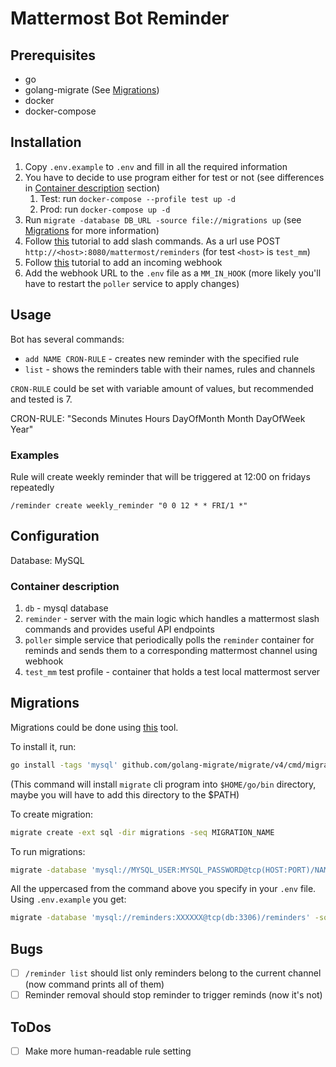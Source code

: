 # Mattermost Bot Reminder

## Prerequisites

- go
- golang-migrate (See [Migrations](#migrations))
- docker
- docker-compose

## Installation

1. Copy `.env.example` to `.env` and fill in all the required information
2. You have to decide to use program either for test or not (see differences in [Container description](#container-description) section)
   1. Test: run `docker-compose --profile test up -d`
   2. Prod: run `docker-compose up -d`
3. Run `migrate -database DB_URL -source file://migrations up` (see [Migrations](#migrations) for more information)
4. Follow [this](https://developers.mattermost.com/integrate/slash-commands/custom/) tutorial to add slash commands. As a url use POST `http://<host>:8080/mattermost/reminders` (for test `<host>` is `test_mm`)
5. Follow [this](https://developers.mattermost.com/integrate/webhooks/incoming/) tutorial to add an incoming webhook
6. Add the webhook URL to the `.env` file as a `MM_IN_HOOK` (more likely you'll have to restart the `poller` service to apply changes)

## Usage

Bot has several commands:

- `add NAME CRON-RULE` - creates new reminder with the specified rule
- `list` - shows the reminders table with their names, rules and channels

`CRON-RULE` could be set with variable amount of values, but recommended and tested is 7.

CRON-RULE: "Seconds Minutes Hours DayOfMonth Month DayOfWeek Year"

### Examples

Rule will create weekly reminder that will be triggered at 12:00 on fridays repeatedly

```text
/reminder create weekly_reminder "0 0 12 * * FRI/1 *"
```

## Configuration

Database: MySQL

### Container description

1. `db` - mysql database
2. `reminder` - server with the main logic which handles a mattermost slash commands and provides useful API endpoints
3. `poller` simple service that periodically polls the `reminder` container for reminds and sends them to a corresponding mattermost channel using webhook
4. `test_mm` test profile - container that holds a test local mattermost server

## Migrations

Migrations could be done using [this](https://github.com/golang-migrate/migrate) tool.

To install it, run:

```bash
go install -tags 'mysql' github.com/golang-migrate/migrate/v4/cmd/migrate@latest
```

(This command will install `migrate` cli program into `$HOME/go/bin` directory, maybe you will have to add this directory to the $PATH)

To create migration:

```bash
migrate create -ext sql -dir migrations -seq MIGRATION_NAME
```

To run migrations:

```bash
migrate -database 'mysql://MYSQL_USER:MYSQL_PASSWORD@tcp(HOST:PORT)/NAME' -source file://migrations up
```

All the uppercased from the command above you specify in your `.env` file. Using `.env.example` you get:

```bash
migrate -database 'mysql://reminders:XXXXXX@tcp(db:3306)/reminders' -source file://migrations up
```

## Bugs

- [ ] `/reminder list` should list only reminders belong to the current channel (now command prints all of them)
- [ ] Reminder removal should stop reminder to trigger reminds (now it's not)

## ToDos

- [ ] Make more human-readable rule setting
